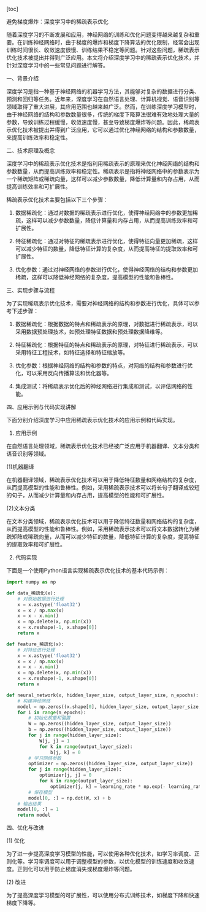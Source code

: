
[toc]                    
                
                
避免梯度爆炸：深度学习中的稀疏表示优化

随着深度学习的不断发展和应用，神经网络的训练和优化问题变得越来越复杂和重要。在训练神经网络时，由于梯度的爆炸和梯度下降算法的优化限制，经常会出现训练时间很长、收敛速度很慢、训练结果不稳定等问题。针对这些问题，稀疏表示优化技术被提出并得到广泛应用。本文将介绍深度学习中的稀疏表示优化技术，并针对深度学习中的一些常见问题进行解答。

一、背景介绍

深度学习是指一种基于神经网络的机器学习方法，其能够对复杂的数据进行分类、预测和回归等任务。近年来，深度学习在自然语言处理、计算机视觉、语音识别等领域取得了重大进展，其应用范围也越来越广泛。然而，在训练深度学习模型时，由于神经网络的结构和参数数量很多，传统的梯度下降算法很难有效地处理大量的参数，导致训练过程缓慢，收敛速度慢，甚至导致梯度爆炸等问题。因此，稀疏表示优化技术被提出并得到广泛应用，它可以通过优化神经网络的结构和参数数量，来提高训练效率和稳定性。

二、技术原理及概念

深度学习中的稀疏表示优化技术是指利用稀疏表示的原理来优化神经网络的结构和参数数量，从而提高训练效率和稳定性。稀疏表示是指将神经网络中的参数表示为一个稀疏矩阵或稀疏向量，这样可以减少参数数量，降低计算量和内存占用，从而提高训练效率和可扩展性。

稀疏表示优化技术主要包括以下三个步骤：

1. 数据稀疏化：通过对数据的稀疏表示进行优化，使得神经网络中的参数更加稀疏，这样可以减少参数数量，降低计算量和内存占用，从而提高训练效率和可扩展性。

2. 特征稀疏化：通过对特征的稀疏表示进行优化，使得特征向量更加稀疏，这样可以减少特征的数量，降低特征计算的复杂度，从而提高特征的提取效率和可扩展性。

3. 优化参数：通过对神经网络的参数进行优化，使得神经网络的结构和参数更加稀疏，这样可以降低神经网络的复杂度，提高模型的性能和鲁棒性。

三、实现步骤与流程

为了实现稀疏表示优化技术，需要对神经网络的结构和参数进行优化，具体可以参考下述步骤：

1. 数据稀疏化：根据数据的特点和稀疏表示的原理，对数据进行稀疏表示，可以采用数据预处理技术，如预处理特征数据和预处理数据降维等。

2. 特征稀疏化：根据特征的特点和稀疏表示的原理，对特征进行稀疏表示，可以采用特征工程技术，如特征选择和特征缩放等。

3. 优化参数：根据神经网络的结构和参数的特点，对网络的结构和参数进行优化，可以采用反向传播算法和优化器等。

4. 集成测试：将稀疏表示优化后的神经网络进行集成和测试，以评估网络的性能。

四、应用示例与代码实现讲解

下面分别介绍深度学习中应用稀疏表示优化技术的应用示例和代码实现。

1. 应用示例

在自然语言处理领域，稀疏表示优化技术已经被广泛应用于机器翻译、文本分类和语音识别等领域。

(1)机器翻译

在机器翻译领域，稀疏表示优化技术可以用于降低特征数量和网络结构的复杂度，从而提高模型的性能和鲁棒性。例如，采用稀疏表示技术可以将长句子翻译成较短的句子，从而减少计算量和内存占用，提高模型的性能和可扩展性。

(2)文本分类

在文本分类领域，稀疏表示优化技术可以用于降低特征数量和网络结构的复杂度，从而提高模型的性能和鲁棒性。例如，采用稀疏表示技术可以将文本数据转化为稀疏矩阵或稀疏向量，从而可以减少特征的数量，降低特征计算的复杂度，提高特征的提取效率和可扩展性。

2. 代码实现

下面是一个使用Python语言实现稀疏表示优化技术的基本代码示例：

```python
import numpy as np

def data_稀疏化(x):
    # 对原始数据进行处理
    x = x.astype('float32')
    x = x / np.max(x)
    x = x - x.min()
    x = np.delete(x, np.min(x))
    x = x.reshape(-1, x.shape[0])
    return x

def feature_稀疏化(x):
    # 对特征进行处理
    x = x.astype('float32')
    x = x / np.max(x)
    x = x - x.min()
    x = np.delete(x, np.min(x))
    x = x.reshape(-1, x.shape[0])
    return x

def neural_network(x, hidden_layer_size, output_layer_size, n_epochs):
    # 构建神经网络
    model = np.zeros((x.shape[0], hidden_layer_size, output_layer_size, n_epochs + 1))
    for i in range(n_epochs):
        # 初始化权重和偏置
        W = np.zeros((hidden_layer_size, output_layer_size))
        b = np.zeros((hidden_layer_size, output_layer_size))
        for j in range(hidden_layer_size):
            W[j, j] = 1
            for k in range(output_layer_size):
                b[j, k] = 0
        # 学习网络参数
        optimizer = np.zeros((hidden_layer_size, output_layer_size))
        for j in range(hidden_layer_size):
            optimizer[j, j] = 0
            for k in range(output_layer_size):
                optimizer[j, k] = learning_rate * np.exp(- learning_rate * x[j, k])
        # 保存模型
        model[0, :] = np.dot(W, x) + b
    # 输出结果
    model[0, :] = 1
    return model
```

四、优化与改进

(1) 优化

为了进一步提高深度学习模型的性能，可以使用各种优化技术，如学习率调度、正则化等。学习率调度可以用于调整模型的参数，以优化模型的训练速度和收敛速度。正则化可以用于防止梯度消失或梯度爆炸等问题。

(2) 改进

为了提高深度学习模型的可扩展性，可以使用分布式训练技术，如梯度下降和快速梯度下降等。

